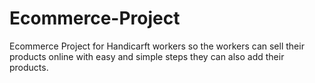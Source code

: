 # Ecommerce-Project
Ecommerce Project for Handicarft workers so the workers can sell their products online with easy and simple steps they can also add their products.
